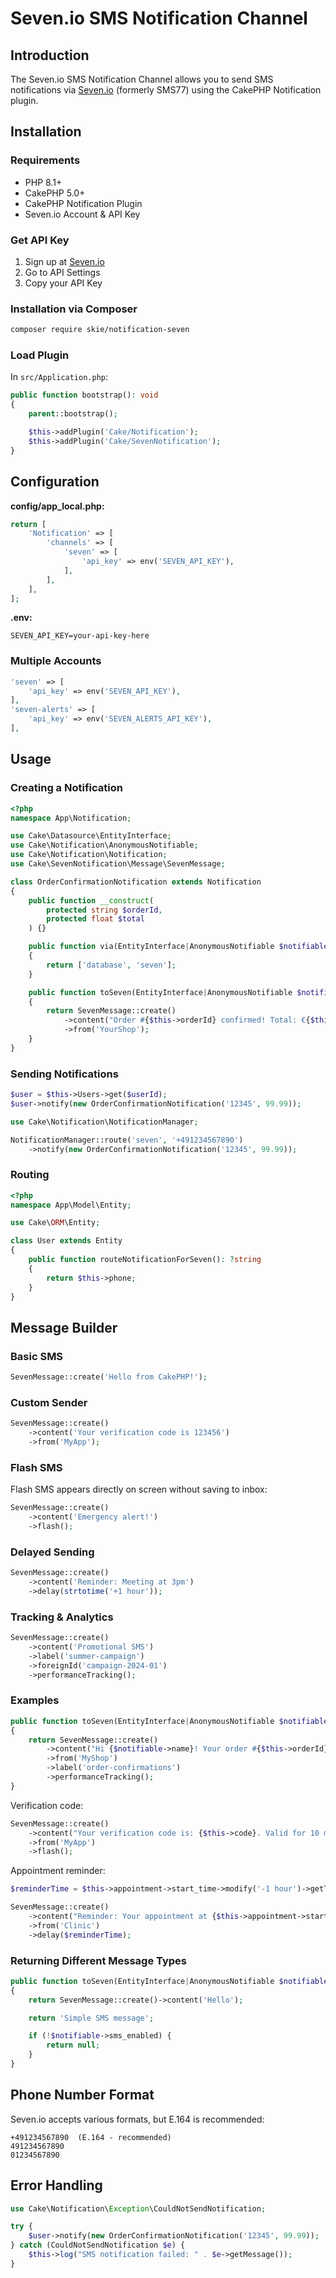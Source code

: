# Seven.io SMS Notification Channel

<a name="introduction"></a>
## Introduction

The Seven.io SMS Notification Channel allows you to send SMS notifications via [Seven.io](https://www.seven.io) (formerly SMS77) using the CakePHP Notification plugin.

<a name="installation"></a>
## Installation

### Requirements

- PHP 8.1+
- CakePHP 5.0+
- CakePHP Notification Plugin
- Seven.io Account & API Key

### Get API Key

1. Sign up at [Seven.io](https://www.seven.io)
2. Go to API Settings
3. Copy your API Key

### Installation via Composer

```bash
composer require skie/notification-seven
```

### Load Plugin

In `src/Application.php`:

```php
public function bootstrap(): void
{
    parent::bootstrap();

    $this->addPlugin('Cake/Notification');
    $this->addPlugin('Cake/SevenNotification');
}
```

<a name="configuration"></a>
## Configuration

**config/app_local.php:**
```php
return [
    'Notification' => [
        'channels' => [
            'seven' => [
                'api_key' => env('SEVEN_API_KEY'),
            ],
        ],
    ],
];
```

**.env:**
```
SEVEN_API_KEY=your-api-key-here
```

### Multiple Accounts

```php
'seven' => [
    'api_key' => env('SEVEN_API_KEY'),
],
'seven-alerts' => [
    'api_key' => env('SEVEN_ALERTS_API_KEY'),
],
```

<a name="usage"></a>
## Usage

### Creating a Notification

```php
<?php
namespace App\Notification;

use Cake\Datasource\EntityInterface;
use Cake\Notification\AnonymousNotifiable;
use Cake\Notification\Notification;
use Cake\SevenNotification\Message\SevenMessage;

class OrderConfirmationNotification extends Notification
{
    public function __construct(
        protected string $orderId,
        protected float $total
    ) {}

    public function via(EntityInterface|AnonymousNotifiable $notifiable): array
    {
        return ['database', 'seven'];
    }

    public function toSeven(EntityInterface|AnonymousNotifiable $notifiable): SevenMessage
    {
        return SevenMessage::create()
            ->content("Order #{$this->orderId} confirmed! Total: €{$this->total}")
            ->from('YourShop');
    }
}
```

### Sending Notifications

```php
$user = $this->Users->get($userId);
$user->notify(new OrderConfirmationNotification('12345', 99.99));

use Cake\Notification\NotificationManager;

NotificationManager::route('seven', '+491234567890')
    ->notify(new OrderConfirmationNotification('12345', 99.99));
```

### Routing

```php
<?php
namespace App\Model\Entity;

use Cake\ORM\Entity;

class User extends Entity
{
    public function routeNotificationForSeven(): ?string
    {
        return $this->phone;
    }
}
```

<a name="message-builder"></a>
## Message Builder

### Basic SMS

```php
SevenMessage::create('Hello from CakePHP!');
```

### Custom Sender

```php
SevenMessage::create()
    ->content('Your verification code is 123456')
    ->from('MyApp');
```

### Flash SMS

Flash SMS appears directly on screen without saving to inbox:

```php
SevenMessage::create()
    ->content('Emergency alert!')
    ->flash();
```

### Delayed Sending

```php
SevenMessage::create()
    ->content('Reminder: Meeting at 3pm')
    ->delay(strtotime('+1 hour'));
```

### Tracking & Analytics

```php
SevenMessage::create()
    ->content('Promotional SMS')
    ->label('summer-campaign')
    ->foreignId('campaign-2024-01')
    ->performanceTracking();
```

### Examples

```php
public function toSeven(EntityInterface|AnonymousNotifiable $notifiable): SevenMessage
{
    return SevenMessage::create()
        ->content("Hi {$notifiable->name}! Your order #{$this->orderId} is confirmed. Total: €{$this->total}")
        ->from('MyShop')
        ->label('order-confirmations')
        ->performanceTracking();
}
```

Verification code:

```php
SevenMessage::create()
    ->content("Your verification code is: {$this->code}. Valid for 10 minutes.")
    ->from('MyApp')
    ->flash();
```

Appointment reminder:

```php
$reminderTime = $this->appointment->start_time->modify('-1 hour')->getTimestamp();

SevenMessage::create()
    ->content("Reminder: Your appointment at {$this->appointment->start_time->format('H:i')}")
    ->from('Clinic')
    ->delay($reminderTime);
```

### Returning Different Message Types

```php
public function toSeven(EntityInterface|AnonymousNotifiable $notifiable): SevenMessage|string|null
{
    return SevenMessage::create()->content('Hello');

    return 'Simple SMS message';

    if (!$notifiable->sms_enabled) {
        return null;
    }
}
```

<a name="phone-number-format"></a>
## Phone Number Format

Seven.io accepts various formats, but E.164 is recommended:

```
+491234567890  (E.164 - recommended)
491234567890
01234567890
```

<a name="error-handling"></a>
## Error Handling

```php
use Cake\Notification\Exception\CouldNotSendNotification;

try {
    $user->notify(new OrderConfirmationNotification('12345', 99.99));
} catch (CouldNotSendNotification $e) {
    $this->log("SMS notification failed: " . $e->getMessage());
}
```
